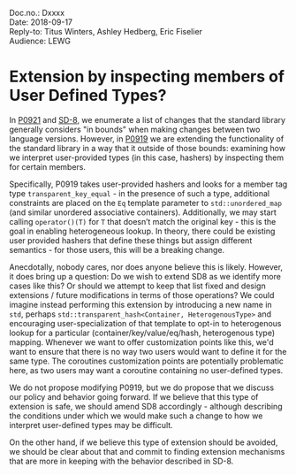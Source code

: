 Doc.no.: Dxxxx<br>
Date: 2018-09-17<br>
Reply-to: Titus Winters, Ashley Hedberg, Eric Fiselier<br>
Audience: LEWG

# Extension by inspecting members of User Defined Types?

In [P0921](http://wg21.link/P0921) and [SD-8][1], we enumerate a list of changes
that the standard library generally considers "in bounds" when making changes
between two language versions.  However, in [P0919](http://wg21.link/P0919r2) we
are extending the functionality of the standard library in a way that it outside
of those bounds: examining how we interpret user-provided types (in this case,
hashers) by inspecting them for certain members.

Specifically, P0919 takes user-provided hashers and looks for a member tag type
`transparent_key_equal` - in the presence of such a type, additional constraints
are placed on the `Eq` template parameter to `std::unordered_map` (and similar
unordered associative containers). Additionally, we may start calling
`operator()(T)` for `T` that doesn’t match the original key - this is the goal
in enabling heterogeneous lookup. In theory, there could be existing user
provided hashers that define these things but assign different semantics - for
those users, this will be a breaking change.

Anecdotally, nobody cares, nor does anyone believe this is likely. However, it
does bring up a question: Do we wish to extend SD8 as we identify more cases
like this? Or should we attempt to keep that list fixed and design extensions /
future modifications in terms of those operations?  We could imagine instead
performing this extension by introducing a new name in `std`, perhaps
`std::transparent_hash<Container, HeterogenousType>` and encouraging
user-specialization of that template to opt-in to heterogenous lookup for a
particular (container/key/value/eq/hash, heterogenous type) mapping. Whenever we
want to offer customization points like this, we'd want to ensure that there is
no way two users would want to define it for the same type. The coroutines
customization points are potentially problematic here, as two users may want a
coroutine containing no user-defined types.

We do not propose modifying P0919, but we do propose that we discuss our policy
and behavior going forward. If we believe that this type of extension is safe,
we should amend SD8 accordingly - although describing the conditions under which
we would make such a change to how we interpret user-defined types may be
difficult.  

On the other hand, if we believe this type of extension should be avoided, we
should be clear about that and commit to finding extension mechanisms that are
more in keeping with the behavior described in SD-8.

[1]: https://isocpp.org/std/standing-documents/sd-8-standard-library-compatibility
